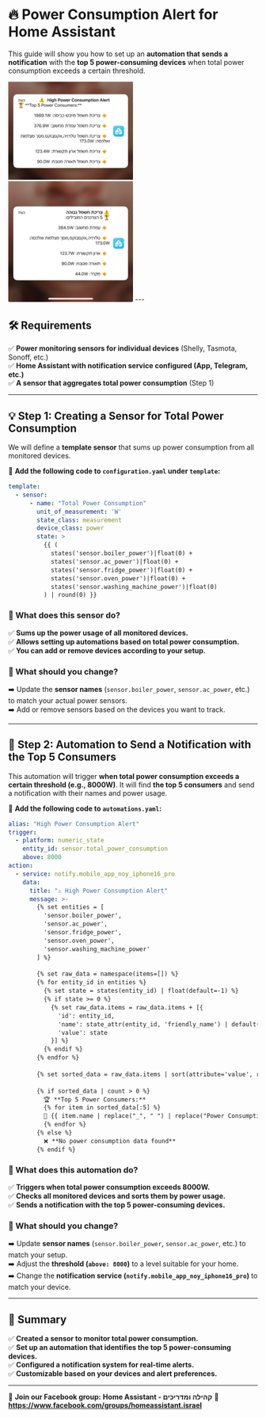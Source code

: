 # 🔥 Power Consumption Alert for Home Assistant

This guide will show you how to set up an **automation that sends a notification** with the **top 5 power-consuming devices** when total power consumption exceeds a certain threshold.

<img src="images/Energy-alert.jpeg" alt="Power Consumption Alert" width="50%">  
<img src="images/Energy-alert-heb.jpeg" alt="Power Consumption Alert Hebrew" width="50%">
---

## 🛠️ Requirements
✅ **Power monitoring sensors for individual devices** (Shelly, Tasmota, Sonoff, etc.)  
✅ **Home Assistant with notification service configured (App, Telegram, etc.)**  
✅ **A sensor that aggregates total power consumption** (Step 1)  

---

## 💡 Step 1: Creating a Sensor for Total Power Consumption
We will define a **template sensor** that sums up power consumption from all monitored devices.

📌 **Add the following code to `configuration.yaml` under `template`:**

```yaml
template:
  - sensor:
      - name: "Total Power Consumption"
        unit_of_measurement: 'W'
        state_class: measurement
        device_class: power
        state: >
          {{ (
            states('sensor.boiler_power')|float(0) +  
            states('sensor.ac_power')|float(0) +  
            states('sensor.fridge_power')|float(0) +  
            states('sensor.oven_power')|float(0) +  
            states('sensor.washing_machine_power')|float(0)  
          ) | round(0) }}
```

### 📌 What does this sensor do?
✅ **Sums up the power usage of all monitored devices.**  
✅ **Allows setting up automations based on total power consumption.**  
✅ **You can add or remove devices according to your setup.**  

### 📌 What should you change?
➡️ Update the **sensor names** (`sensor.boiler_power`, `sensor.ac_power`, etc.) to match your actual power sensors.  
➡️ Add or remove sensors based on the devices you want to track.  

---

## 🔹 Step 2: Automation to Send a Notification with the Top 5 Consumers
This automation will trigger **when total power consumption exceeds a certain threshold (e.g., 8000W)**. It will find **the top 5 consumers** and send a notification with their names and power usage.

📌 **Add the following code to `automations.yaml`:**

```yaml
alias: "High Power Consumption Alert"
trigger:
  - platform: numeric_state
    entity_id: sensor.total_power_consumption
    above: 8000
action:
  - service: notify.mobile_app_noy_iphone16_pro
    data:
      title: "⚠️ High Power Consumption Alert"
      message: >-
        {% set entities = [
          'sensor.boiler_power',
          'sensor.ac_power',
          'sensor.fridge_power',
          'sensor.oven_power',
          'sensor.washing_machine_power'
        ] %}

        {% set raw_data = namespace(items=[]) %}
        {% for entity_id in entities %}
          {% set state = states(entity_id) | float(default=-1) %}
          {% if state >= 0 %}
            {% set raw_data.items = raw_data.items + [{
              'id': entity_id,
              'name': state_attr(entity_id, 'friendly_name') | default(entity_id),
              'value': state
            }] %}
          {% endif %}
        {% endfor %}

        {% set sorted_data = raw_data.items | sort(attribute='value', reverse=true) %}

        {% if sorted_data | count > 0 %}
          🏆 **Top 5 Power Consumers:**
          {% for item in sorted_data[:5] %}
          🔸 {{ item.name | replace("_", " ") | replace("Power Consumption", "") | trim }}: {{ item.value | round(1) }}W
          {% endfor %}
        {% else %}
          ❌ **No power consumption data found**
        {% endif %}
```

### 📌 What does this automation do?
✅ **Triggers when total power consumption exceeds 8000W.**  
✅ **Checks all monitored devices and sorts them by power usage.**  
✅ **Sends a notification with the top 5 power-consuming devices.**  

### 📌 What should you change?
➡️ Update **sensor names** (`sensor.boiler_power`, `sensor.ac_power`, etc.) to match your setup.  
➡️ Adjust the **threshold (`above: 8000`)** to a level suitable for your home.  
➡️ Change the **notification service (`notify.mobile_app_noy_iphone16_pro`)** to match your device.  

---

## 🚀 Summary
✅ **Created a sensor to monitor total power consumption.**  
✅ **Set up an automation that identifies the top 5 power-consuming devices.**  
✅ **Configured a notification system for real-time alerts.**  
✅ **Customizable based on your devices and alert preferences.**  

---

📣 **Join our Facebook group:**  **Home Assistant - קהילה ומדריכים** 
🔗 **https://www.facebook.com/groups/homeassistant.israel**  
